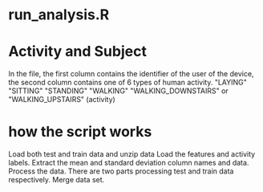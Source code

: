 # run_analysis.R
# Activity and Subject
In the file, the first column contains the identifier of the user of the device, the second column contains one of 6 types of human activity. "LAYING" "SITTING" "STANDING" "WALKING" "WALKING_DOWNSTAIRS" or "WALKING_UPSTAIRS" (activity)

# how the script works
Load both test and train data and unzip data
Load the features and activity labels.
Extract the mean and standard deviation column names and data.
Process the data. There are two parts processing test and train data respectively.
Merge data set.

